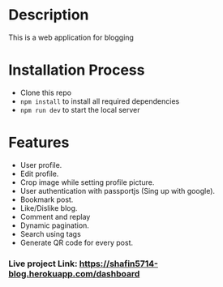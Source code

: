 # Description
This is a web application for blogging 

# Installation Process 
* Clone this repo
*  ` npm install `  to install all required dependencies
* `npm run dev`  to start the local server

# Features 
* User profile.
* Edit profile.
* Crop image while setting profile picture.
* User authentication with passportjs (Sing up with google).
* Bookmark post.
* Like/Dislike blog.
* Comment and replay 
* Dynamic pagination.
* Search using tags 
* Generate QR code for every post.

### Live project Link: https://shafin5714-blog.herokuapp.com/dashboard
